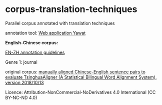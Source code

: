 # corpus-translation-techniques
Parallel corpus annotated with translation techniques

annotation tool: [Web application Yawat](https://github.com/ugermann/yawat)

**English-Chinese corpus:** 

[EN-ZH annotation guidelines](https://yumingzhai.github.io/files/Annotation_guide_EN_ZH.pdf) 

Genre 1: journal 

original corpus: [manually aligned Chinese-English sentence pairs to evaluate TsinghuaAligner (A Statistical Bilingual Word Alignment System), version 2018/10/13](https://nlp.csai.tsinghua.edu.cn/~ly/systems/TsinghuaAligner/TsinghuaAligner.html)

Licence: Attribution-NonCommercial-NoDerivatives 4.0 International (CC BY-NC-ND 4.0)
